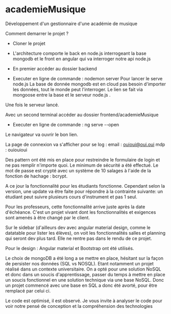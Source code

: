 # academieMusique
Développement d'un gestionnaire d'une académie de musique

Comment demarrer le projet ?

- Cloner le projet
- L'architecture comporte le back en node.js interrogeant la base mongodb et le front en angular qui va interroger notre api node.js

- En premier accéder au dossier backend
- Executer en ligne de commande : nodemon server
Pour lancer le serve node.js
La base de donnée mongodb est en cloud pas besoin d'importer les données, tout le monde peut l'interroger. Le lien se fait via mongoose entre la base et le serveur node.js .

Une fois le serveur lancé.

Avec un second terminal accéder au dossier frontend/academieMusique
-  Executer en ligne de commande :  ng serve --open

Le navigateur va ouvrir le bon lien.

La page de connexion va s'afficher pour se log :
email : ouioui@oui.oui
mdp : ouiouioui

Des pattern ont été mis en place pour restreindre le formulaire de login et ne pas remplir n'importe quoi. Le minimum de sécurité a été effectué. Le mot de passe est crypté avec un système de 10 salages à l'aide de la fonction de hachage : bcrypt.

A ce jour la fonctionnalité pour les étudiants fonctionne. Cependant selon la version, une update va être faite pour répondre à la contrainte suivante: un étudiant peut suivre plusieurs cours d'instrument et pas 1 seul.

Pour les professeurs, cette fonctionnalité arrive juste après la date d'échéance.
C'est un projet vivant dont les fonctionnalités et exigences sont amenés à être changé par le client.

Sur le sidebar (d'ailleurs dev avec angular material design, comme le datatable pour lister les élèves), on voit les fonctionnalités salles et planning qui seront dev plus tard. Elle ne rentre pas dans le rendu de ce projet.

Pour le design : Angular material et Bootstrap ont été utilisés.

Le choix de mongoDB a été long a se mettre en place, hésitant sur la façon de persister nos données (SQL vs NOSQL). Etant notamment un projet réalisé dans un contexte universitaire. On a opté pour une solution NoSQL et donc dans un soucis d'apprentissage, passer du temps à mettre en place un soucis fonctionnel en une solution technique via une base NoSQL. Donc un projet commencé avec une base en SQL a donc été avorté, pour être remplacé par celui ci.

Le code est optimisé, il est observé.
Je vous invite à analyser le code pour voir notre pensé de conception et la compréhension des technologies



